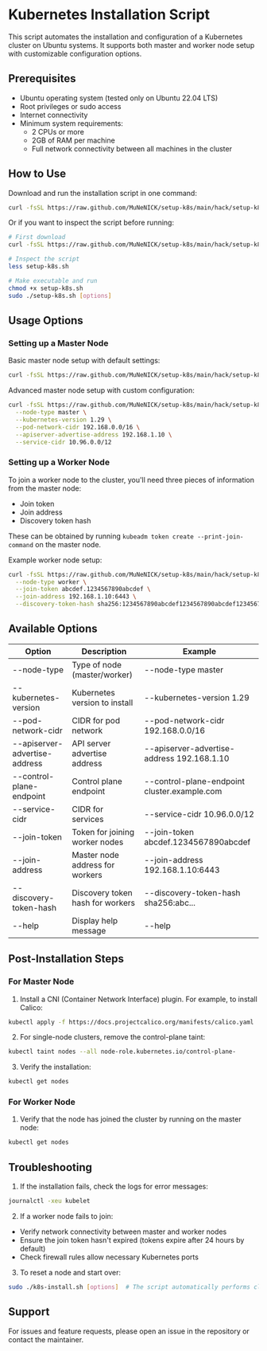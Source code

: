 # Kubernetes Installation Script

This script automates the installation and configuration of a Kubernetes cluster on Ubuntu systems. It supports both master and worker node setup with customizable configuration options.

## Prerequisites

- Ubuntu operating system (tested only on Ubuntu 22.04 LTS)
- Root privileges or sudo access
- Internet connectivity
- Minimum system requirements:
  - 2 CPUs or more
  - 2GB of RAM per machine
  - Full network connectivity between all machines in the cluster

## How to Use

Download and run the installation script in one command:
```bash
curl -fsSL https://raw.github.com/MuNeNICK/setup-k8s/main/hack/setup-k8s.sh | sudo bash -s -- [options]
```

Or if you want to inspect the script before running:
```bash
# First download
curl -fsSL https://raw.github.com/MuNeNICK/setup-k8s/main/hack/setup-k8s.sh -o setup-k8s.sh

# Inspect the script
less setup-k8s.sh

# Make executable and run
chmod +x setup-k8s.sh
sudo ./setup-k8s.sh [options]
```

## Usage Options

### Setting up a Master Node

Basic master node setup with default settings:
```bash
curl -fsSL https://raw.github.com/MuNeNICK/setup-k8s/main/hack/setup-k8s.sh | sudo bash -s -- --node-type master
```

Advanced master node setup with custom configuration:
```bash
curl -fsSL https://raw.github.com/MuNeNICK/setup-k8s/main/hack/setup-k8s.sh | sudo bash -s -- \
  --node-type master \
  --kubernetes-version 1.29 \
  --pod-network-cidr 192.168.0.0/16 \
  --apiserver-advertise-address 192.168.1.10 \
  --service-cidr 10.96.0.0/12
```

### Setting up a Worker Node

To join a worker node to the cluster, you'll need three pieces of information from the master node:
- Join token
- Join address
- Discovery token hash

These can be obtained by running `kubeadm token create --print-join-command` on the master node.

Example worker node setup:
```bash
curl -fsSL https://raw.github.com/MuNeNICK/setup-k8s/main/hack/setup-k8s.sh | sudo bash -s -- \
  --node-type worker \
  --join-token abcdef.1234567890abcdef \
  --join-address 192.168.1.10:6443 \
  --discovery-token-hash sha256:1234567890abcdef1234567890abcdef1234567890abcdef1234567890abcdef
```

## Available Options

| Option | Description | Example |
|--------|-------------|---------|
| --node-type | Type of node (master/worker) | --node-type master |
| --kubernetes-version | Kubernetes version to install | --kubernetes-version 1.29 |
| --pod-network-cidr | CIDR for pod network | --pod-network-cidr 192.168.0.0/16 |
| --apiserver-advertise-address | API server advertise address | --apiserver-advertise-address 192.168.1.10 |
| --control-plane-endpoint | Control plane endpoint | --control-plane-endpoint cluster.example.com |
| --service-cidr | CIDR for services | --service-cidr 10.96.0.0/12 |
| --join-token | Token for joining worker nodes | --join-token abcdef.1234567890abcdef |
| --join-address | Master node address for workers | --join-address 192.168.1.10:6443 |
| --discovery-token-hash | Discovery token hash for workers | --discovery-token-hash sha256:abc... |
| --help | Display help message | --help |

## Post-Installation Steps

### For Master Node

1. Install a CNI (Container Network Interface) plugin. For example, to install Calico:
```bash
kubectl apply -f https://docs.projectcalico.org/manifests/calico.yaml
```

2. For single-node clusters, remove the control-plane taint:
```bash
kubectl taint nodes --all node-role.kubernetes.io/control-plane-
```

3. Verify the installation:
```bash
kubectl get nodes
```

### For Worker Node

1. Verify that the node has joined the cluster by running on the master node:
```bash
kubectl get nodes
```

## Troubleshooting

1. If the installation fails, check the logs for error messages:
```bash
journalctl -xeu kubelet
```

2. If a worker node fails to join:
- Verify network connectivity between master and worker nodes
- Ensure the join token hasn't expired (tokens expire after 24 hours by default)
- Check firewall rules allow necessary Kubernetes ports

3. To reset a node and start over:
```bash
sudo ./k8s-install.sh [options]  # The script automatically performs cleanup
```

## Support

For issues and feature requests, please open an issue in the repository or contact the maintainer.
